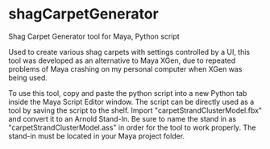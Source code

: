 # shagCarpetGenerator
Shag Carpet Generator tool for Maya, Python script

Used to create various shag carpets with settings controlled by a UI, this tool was developed as an alternative to Maya XGen, due to repeated problems of Maya crashing on my personal computer when XGen was being used.

To use this tool, copy and paste the python script into a new Python tab inside the Maya Script Editor window. The script can be directly used as a tool by saving the script to the shelf. Import "carpetStrandClusterModel.fbx" and convert it to an Arnold Stand-In. Be sure to name the stand in as "carpetStrandClusterModel.ass" in order for the tool to work properly. The stand-in must be located in your Maya project folder.
